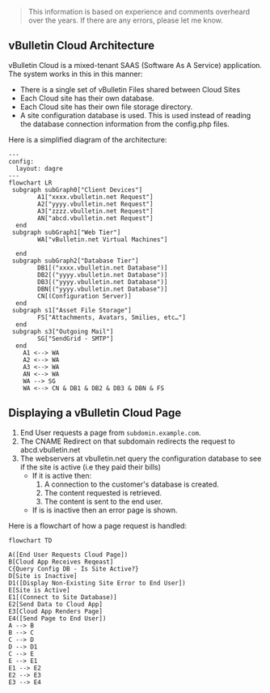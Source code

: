 
> This information is based on experience and comments overheard over the years. If there are any errors, please let me know.

## vBulletin Cloud Architecture

vBulletin Cloud is a mixed-tenant SAAS (Software As A Service) application.  The system works in this in this manner:

- There is a single set of vBulletin Files shared between Cloud Sites
- Each Cloud site has their own database.
- Each Cloud site has their own file storage directory.
- A site configuration database is used. This is used instead of reading the database connection information from the config.php files.

Here is a simplified diagram of the architecture:

```mermaid
---
config:
  layout: dagre
---
flowchart LR
 subgraph subGraph0["Client Devices"]
        A1["xxxx.vbulletin.net Request"]
        A2["yyyy.vbulletin.net Request"]
        A3["zzzz.vbulletin.net Request"]
        AN["abcd.vbulletin.net Request"]
  end
 subgraph subGraph1["Web Tier"]
        WA["vBulletin.net Virtual Machines"]

  end
 subgraph subGraph2["Database Tier"]
        DB1[("xxxx.vbulletin.net Database")]
        DB2[("yyyy.vbulletin.net Database")]
        DB3[("yyyy.vbulletin.net Database")]
        DBN[("yyyy.vbulletin.net Database")]                
        CN[(Configuration Server)]
  end
 subgraph s1["Asset File Storage"]
        FS["Attachments, Avatars, Smilies, etc…"]
  end
 subgraph s3["Outgoing Mail"]
        SG["SendGrid - SMTP"]
  end
    A1 <--> WA
    A2 <--> WA
    A3 <--> WA
    AN <--> WA        
    WA --> SG
    WA <--> CN & DB1 & DB2 & DB3 & DBN & FS
```


## Displaying a vBulletin Cloud Page

1. End User requests a page from `subdomin.example.com`.
2. The CNAME Redirect on that subdomain redirects the request to abcd.vbulletin.net
3. The webservers at vbulletin.net query the configuration database to see if the site is active (i.e they paid their bills)
	-  If it is active then:
		1. A connection to the customer's database is created.
		2. The content requested is retrieved.
		3. The content is sent to the end user.
	- If is is inactive then an error page is shown. 

Here is a flowchart of how a page request is handled:

```mermaid
flowchart TD

A([End User Requests Cloud Page])
B[Cloud App Receives Reqeast]
C{Query Config DB - Is Site Active?}
D[Site is Inactive]
D1([Display Non-Existing Site Error to End User])
E[Site is Active]
E1[(Connect to Site Database)]
E2[Send Data to Cloud App]
E3[Cloud App Renders Page]
E4([Send Page to End User])
A --> B
B --> C
C --> D
D --> D1
C --> E
E --> E1
E1 --> E2
E2 --> E3
E3 --> E4
```

